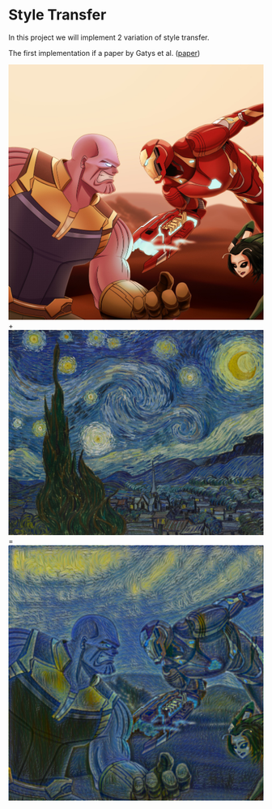 # Style Transfer

In this project we will implement 2 variation of style transfer.  

The first implementation if a paper by Gatys et al. ([paper](https://arxiv.org/pdf/1508.06576.pdf))  

![Content image](https://github.com/ykakarap/style_transfer/blob/master/gatys/images/gatys/avengers_square.jpg) + ![Style image](https://github.com/ykakarap/style_transfer/blob/master/gatys/images/gatys/starry_night.jpg) = ![Result image](https://github.com/ykakarap/style_transfer/blob/master/gatys/images/gatys/results/avengers_starry_night_1e7_1_avg.png)